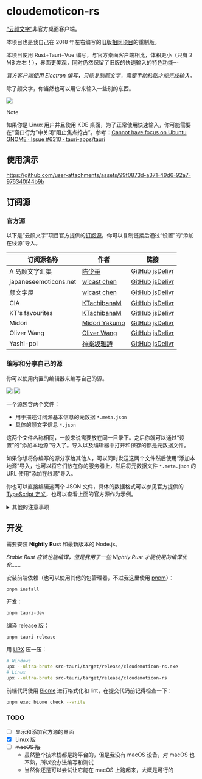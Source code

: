 # cloudemoticon-rs

[“云颜文字”](https://emoticon.moe/)非官方桌面客户端。

本项目也是我自己在 2018 年左右编写的旧版[相同项目](https://github.com/TransparentLC/CloudEmoticon)的重制版。

本项目使用 Rust+Tauri+Vue 编写，与官方桌面客户端相比，体积更小（只有 2 MB 左右！），界面更美观，同时仍然保留了旧版的快速输入的特色功能～

*官方客户端使用 Electron 编写，只能复制颜文字，需要手动粘贴才能完成输入。*

除了颜文字，你当然也可以用它来输入一些别的东西。

<picture>
    <source media="(prefers-color-scheme: dark)" srcset="https://p.sda1.dev/25/d8655a3412ec3e3307f0cdfea2d17c50/edaO.webp">
    <source media="(prefers-color-scheme: light)" srcset="https://p.sda1.dev/25/f71030d4d82c8f7d81e8e2f5f2b182e0/c_A0.webp">
    <img src="https://p.sda1.dev/25/f71030d4d82c8f7d81e8e2f5f2b182e0/c_A0.webp">
</picture>

> [!NOTE]
>
> 如果你是 Linux 用户并且使用 KDE 桌面，为了正常使用快速输入，你可能需要在“窗口行为”中关闭“阻止焦点抢占”。参考：[Cannot have focus on Ubuntu GNOME · Issue #6310 · tauri-apps/tauri](https://github.com/tauri-apps/tauri/issues/6310#issuecomment-1518694428)

## 使用演示

https://github.com/user-attachments/assets/99f0873d-a371-49d6-92a7-976340f44b9b

## 订阅源

### 官方源

以下是“云颜文字”项目官方提供的[订阅源](https://github.com/cloud-emoticon/store-repos)，你可以复制链接后通过“设置”的“添加在线源”导入。

| 订阅源名称            | 作者                                              | 链接                                                                                                                                                                                                                |
| --------------------- | ------------------------------------------------- | ------------------------------------------------------------------------------------------------------------------------------------------------------------------------------------------------------------------- |
| A 岛颜文字汇集        | [陈少举](https://twitter.com/chenshaoju)          | [GitHub](https://raw.githubusercontent.com/cloud-emoticon/store-repos/refs/heads/master/a-land.meta.json) [jsDelivr](https://cdn.jsdelivr.net/gh/cloud-emoticon/store-repos/a-land.meta.json)                       |
| japaneseemoticons.net | [wicast chen](https://twitter.com/wicastchen)     | [GitHub](https://raw.githubusercontent.com/cloud-emoticon/store-repos/refs/heads/master/japaneseemoticons.meta.json) [jsDelivr](https://cdn.jsdelivr.net/gh/cloud-emoticon/store-repos/japaneseemoticons.meta.json) |
| 颜文字屋              | [wicast chen](https://twitter.com/wicastchen)     | [GitHub](https://raw.githubusercontent.com/cloud-emoticon/store-repos/refs/heads/master/kaomojiya.meta.json) [jsDelivr](https://cdn.jsdelivr.net/gh/cloud-emoticon/store-repos/kaomojiya.meta.json)                 |
| CIA                   | [KTachibanaM](https://twitter.com/KTachibana_M)   | [GitHub](https://raw.githubusercontent.com/cloud-emoticon/store-repos/refs/heads/master/kt-cia.meta.json) [jsDelivr](https://cdn.jsdelivr.net/gh/cloud-emoticon/store-repos/kt-cia.meta.json)                       |
| KT's favourites       | [KTachibanaM](https://twitter.com/KTachibana_M)   | [GitHub](https://raw.githubusercontent.com/cloud-emoticon/store-repos/refs/heads/master/kt-favorites.meta.json) [jsDelivr](https://cdn.jsdelivr.net/gh/cloud-emoticon/store-repos/kt-favorites.meta.json)           |
| Midori                | [Midori Yakumo](https://twitter.com/MidoriYakumo) | [GitHub](https://raw.githubusercontent.com/cloud-emoticon/store-repos/refs/heads/master/midori.meta.json) [jsDelivr](https://cdn.jsdelivr.net/gh/cloud-emoticon/store-repos/midori.meta.json)                       |
| Oliver Wang           | [Oliver Wang](https://twitter.com/Toohashi)       | [GitHub](https://raw.githubusercontent.com/cloud-emoticon/store-repos/refs/heads/master/oliver-wang.meta.json) [jsDelivr](https://cdn.jsdelivr.net/gh/cloud-emoticon/store-repos/oliver-wang.meta.json)             |
| Yashi-poi             | [神楽坂雅詩](https://twitter.com/kagurazakayashi) | [GitHub](https://raw.githubusercontent.com/cloud-emoticon/store-repos/refs/heads/master/yashi-poi.meta.json) [jsDelivr](https://cdn.jsdelivr.net/gh/cloud-emoticon/store-repos/yashi-poi.meta.json)                 |

### 编写和分享自己的源

你可以使用内置的编辑器来编写自己的源。

<picture>
    <source media="(prefers-color-scheme: dark)" srcset="https://p.sda1.dev/25/3236f95d234a7df19db750ff96eb2092/3GgJ.webp">
    <source media="(prefers-color-scheme: light)" srcset="https://p.sda1.dev/25/916970e0d49ab9c91e61acbad687a226/l90l.webp">
    <img src="https://p.sda1.dev/25/916970e0d49ab9c91e61acbad687a226/l90l.webp">
</picture>

<picture>
    <source media="(prefers-color-scheme: dark)" srcset="https://p.sda1.dev/25/1dea5d0e9e42afc2987c59546ab41b0b/EFNr.webp">
    <source media="(prefers-color-scheme: light)" srcset="https://p.sda1.dev/25/961418be9fc4bee67b9cd5e254e12053/VmL1.webp">
    <img src="https://p.sda1.dev/25/961418be9fc4bee67b9cd5e254e12053/VmL1.webp">
</picture>

一个源包含两个文件：

* 用于描述订阅源基本信息的元数据 `*.meta.json`
* 具体的颜文字信息 `*.json`

这两个文件名称相同，一般来说需要放在同一目录下。之后你就可以通过“设置”的“添加本地源”导入了。导入以及编辑器中打开和保存的都是元数据文件。

如果你想将你编写的源分享给其他人，可以同时发送这两个文件然后使用“添加本地源”导入，也可以将它们放在你的服务器上，然后将元数据文件 `*.meta.json` 的 URL 使用“添加在线源”导入。

你也可以直接编辑这两个 JSON 文件，具体的数据格式可以参见官方提供的 [TypeScript 定义](https://github.com/cloud-emoticon/store-repos/tree/master/linter/src/api)，也可以查看上面的官方源作为示例。

<details>

<summary>其他的注意事项</summary>

“云颜文字”项目早期使用 XML 格式存储颜文字信息（在元数据中 `type` 字段为 `localXml`），目前已经废弃。本项目出于兼容考虑仍然支持读取这一格式，但不支持保存。

如果不想将元数据和颜文字信息放在同一目录，可以将元数据的 `type` 字段设为 `remoteJson` 并通过 `remoteUrl` 写上后者的实际 URL。

</details>

## 开发

需要安装 **Nightly Rust** 和最新版本的 Node.js。

*Stable Rust 应该也能编译，但是我用了一些 Nightly Rust 才能使用的编译优化……*

安装前端依赖（也可以使用其他的包管理器，不过我这里使用 [pnpm](https://pnpm.io/)）：

```sh
pnpm install
```

开发：

```sh
pnpm tauri-dev
```

编译 release 版：

```sh
pnpm tauri-release
```

用 [UPX](https://upx.github.io/) 压一压：

```sh
# Windows
upx --ultra-brute src-tauri/target/release/cloudemoticon-rs.exe
# Linux
upx --ultra-brute src-tauri/target/release/cloudemoticon-rs
```

前端代码使用 [Biome](https://biomejs.dev/) 进行格式化和 lint，在提交代码前记得检查一下：

```sh
pnpm exec biome check --write
```

### TODO

* [ ] 显示和添加官方源的界面
* [x] Linux 版
* [ ] ~~macOS 版~~
    * 虽然整个技术栈都是跨平台的，但是我没有 macOS 设备，对 macOS 也不熟，所以没办法编写和测试
    * 当然你还是可以尝试让它能在 macOS 上跑起来，大概是可行的
